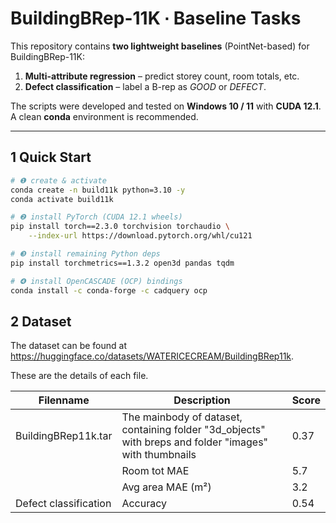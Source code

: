 # BuildingBRep-11K ∙ Baseline Tasks

This repository contains **two lightweight baselines** (PointNet-based) for
BuildingBRep-11K:

1. **Multi-attribute regression** – predict storey count, room totals, etc.  
2. **Defect classification** – label a B-rep as *GOOD* or *DEFECT*.

The scripts were developed and tested on **Windows 10 / 11** with **CUDA 12.1**.
A clean **conda** environment is recommended.

---

## 1  Quick Start

```bash
# ❶ create & activate
conda create -n build11k python=3.10 -y
conda activate build11k

# ❷ install PyTorch (CUDA 12.1 wheels)
pip install torch==2.3.0 torchvision torchaudio \
    --index-url https://download.pytorch.org/whl/cu121

# ❸ install remaining Python deps
pip install torchmetrics==1.3.2 open3d pandas tqdm

# ❹ install OpenCASCADE (OCP) bindings
conda install -c conda-forge -c cadquery ocp
```


## 2 Dataset

The dataset can be found at https://huggingface.co/datasets/WATERICECREAM/BuildingBRep11k. 

These are the details of each file.

| Filenname     | Description            | Score |
|----------------------------|-------------------|-------|
|BuildingBRep11k.tar  | The mainbody of dataset, containing folder "3d_objects" with breps and  folder "images" with thumbnails | 0.37  |
|                            | Room tot MAE      | 5.7   |
|                            | Avg area MAE (m²) | 3.2   |
| Defect classification      | Accuracy          | 0.54  |
